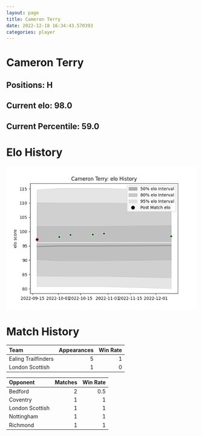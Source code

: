 ```yaml
---  
layout: page  
title: Cameron Terry  
date: 2022-12-18 16:34:43.570393  
categories: player  
---
```

# Cameron Terry

## Positions: H

## Current elo: 98.0

## Current Percentile: 59.0

# Elo History


![elo history](history_CameronTerry.png)
# Match History


| Team                |   Appearances |   Win Rate |
|:--------------------|--------------:|-----------:|
| Ealing Trailfinders |             5 |          1 |
| London Scottish     |             1 |          0 |

| Opponent        |   Matches |   Win Rate |
|:----------------|----------:|-----------:|
| Bedford         |         2 |        0.5 |
| Coventry        |         1 |        1   |
| London Scottish |         1 |        1   |
| Nottingham      |         1 |        1   |
| Richmond        |         1 |        1   |
